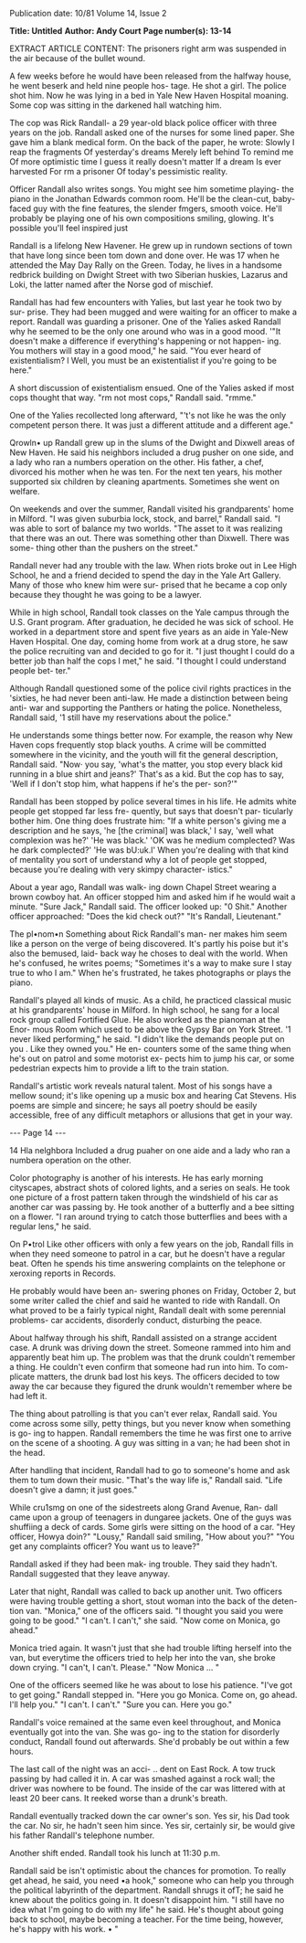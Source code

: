 Publication date: 10/81
Volume 14, Issue 2

**Title: Untitled**
**Author: Andy Court**
**Page number(s): 13-14**

EXTRACT ARTICLE CONTENT:
The prisoners right arm was suspended 
in the air because of the bullet wound. 

A few weeks before he would have been 
released from the halfway house, he 
went beserk and held nine people hos-
tage. He shot a girl. The police shot 
him. Now he was lying in a bed in Yale 
New Haven Hospital moaning. Some 
cop was sitting in the darkened hall 
watching him. 

The cop was Rick Randall- a 29 
year-old black police officer with three 
years on the job. Randall asked one of 
the nurses for some lined paper. She 
gave him a blank medical form. On the 
back of the paper, he wrote: 
Slowly I reap the fragments 
Of yesterday's dreams 
Merely left behind 
To remind me 
Of more optimistic time 
I guess it really doesn't matter 
If a dream 
Is ever harvested 
For rm a prisoner 
Of today's pessimistic reality. 

Officer Randall also writes songs. 
You might see him sometime playing-
the piano in the Jonathan Edwards 
common room. He'll be the clean-cut, 
baby-faced guy with the fine features, 
the slender fmgers, smooth voice. He'll 
probably be playing one of his own 
compositions smiling, 
glowing. 
It's 
possible you'll 
feel 
inspired just 

Randall is a lifelong New Havener. 
He grew up in rundown sections of 
town that have long since been tom 
down and done over. He was 17 when 
he attended the May Day Rally on the 
Green. Today, he lives in a handsome 
redbrick building on Dwight Street with 
two Siberian huskies, Lazarus and 
Loki, the latter named after the Norse 
god of mischief. 

Randall has had few encounters with 
Yalies, but last year he took two by sur-
prise. They had been mugged and were 
waiting for an officer to make a report. 
Randall was guarding a prisoner. One 
of the Yalies asked Randall why he 
seemed to be the only one around who 
was in a good mood. 
'"It doesn't make a difference if 
everything's happening or not happen-
ing. You mothers will stay in a good 
mood," he said. 
"You ever heard of existentialism? 
l Well, you must be an existentialist if 
you're going to be here." 

A short discussion of existentialism 
ensued. One of the Yalies asked if most 
cops thought that way. 
"rm not most cops," Randall said. 
"rmme." 

One of the Yalies recollected long 
afterward, "'t's not like he was the only 
competent person there. It was just a 
different attitude and a different age." 

Qrowln• up
Randall grew up in the slums of the 
Dwight and Dixwell areas of New 
Haven. He said his neighbors included 
a drug pusher on one side, and a lady 
who ran a numbers operation on the 
other. His father, a chef, divorced his 
mother when he was ten. For the next 
ten years, his mother supported six 
children by cleaning apartments. 
Sometimes she went on welfare. 

On weekends and over the summer, 
Randall visited his grandparents' home 
in Milford. "I was given suburbia lock, 
stock, and barrel," Randall said. "I was 
able to sort of balance my two worlds. 
"The asset to it was realizing that 
there was an out. There was something 
other than Dixwell. There was some-
thing other than the pushers on the 
street." 

Randall never had any trouble with 
the law. When riots broke out in Lee 
High School, he and a friend decided to 
spend the day in the Yale Art Gallery. 
Many of those who knew him were sur-
prised that he became a cop only 
because they thought he was going to be 
a lawyer. 

While in high school, Randall took 
classes on the Yale campus through the 
U.S. Grant program. After graduation, 
he decided he was sick of school. He 
worked in a department store and spent 
five years as an aide in Yale-New 
Haven Hospital. One day, coming 
home from work at a drug store, he saw 
the police recruiting van and decided to 
go for it. 
"I just thought I could do a better job 
than half the cops I met," he said. "I 
thought I could understand people bet-
ter." 

Although Randall questioned some 
of the police civil rights practices in the 
'sixties, he had never been anti-law. He 
made a distinction between being anti-
war and supporting the Panthers or 
hating the police. Nonetheless, Randall 
said, '1 still have my reservations about 
the police." 

He understands some things better 
now. For example, the reason why New 
Haven cops frequently stop black 
youths. A crime will be committed 
somewhere in the vicinity, and the 
youth will fit the general description, 
Randall said. 
"Now· you say, 'what's the matter, 
you stop every black kid running in a 
blue shirt and jeans?' That's as a kid. 
But the cop has to say, 'Well if I don't 
stop him, what happens if he's the per-
son?'" 

Randall has been stopped by police 
several times in his life. He admits 
white people get stopped far less fre-
quently, but says that doesn't par-
ticularly bother him. One thing does 
frustrate him: 
"If a white person's giving me a 
description and he says, 'he [the 
criminal] was black,' I say, 'well what 
complexion was he?' 'He was black.' 
'OK was he medium complected? Was 
he dark complected?' 'He was bU:uk.l' 
When you're dealing with that kind of 
mentality you sort of understand why a 
lot of people get stopped, because you're 
dealing with very skimpy character-
istics." 

About a year ago, Randall was walk-
ing down Chapel Street wearing a 
brown cowboy hat. An officer stopped 
him and asked him if he would wait a 
minute. 
"Sure Jack," Randall said. 
The officer looked up: "0 Shit." 
Another officer approached: "Does 
the kid check out?" 
"It's Randall, Lieutenant." 

The pl•nom•n
Something about Rick Randall's man-
ner makes him seem like a person on 
the verge of being discovered. It's partly 
his poise but it's also the bemused, laid-
back way he choses to deal with the 
world. When he's confused, he writes 
poems; "Sometimes it's a way to make 
sure I stay true to who I am." When he's 
frustrated, he takes photographs or 
plays the piano. 

Randall's played all kinds of music. 
As a child, he practiced classical music 
at his grandparents' house in Milford. 
In high school, he sang for a local rock 
group called Fortified Glue. He also 
worked as the pianoman at the Enor-
mous Room which used to be above the 
Gypsy Bar on York Street. 
'1 never liked performing," he said. "I 
didn't like the demands people put on 
you . Like they owned you." He en-
counters some of the same thing when 
he's out on patrol and some motorist ex-
pects him to jump his car, or some 
pedestrian expects him to provide a lift 
to the train station. 

Randall's artistic work reveals natural 
talent. Most of his songs have a mellow 
sound; it's like opening up a music box 
and hearing Cat Stevens. His poems 
are simple and sincere; he says all 
poetry should be easily accessible, free 
of any difficult metaphors or allusions 
that get in your way. 


--- Page 14 ---

14 
Hla nelghbora Included a 
drug puaher on one aide 
and a lady who ran a 
numbera operation on the 
other. 

Color photography is another of his 
interests. 
He has early morning 
cityscapes, abstract shots of colored 
lights, and a series on seals. He took 
one picture of a frost pattern taken 
through the windshield of his car as 
another car was passing by. He took 
another of a butterfly and a bee sitting 
on a flower. "I ran around trying to 
catch those butterflies and bees with a 
regular lens," he said. 

On P•trol
Like other officers with only a few years 
on the job, Randall fills in when they 
need someone to patrol in a car, but he 
doesn't have a regular beat. Often he 
spends his time answering complaints 
on the telephone or xeroxing reports in 
Records. 

He probably would have been an-
swering phones on Friday, October 2, 
but some writer called the chief and said 
he wanted to ride with Randall. On 
what proved to be a fairly typical night, 
Randall dealt with some perennial 
problems- car accidents, disorderly 
conduct, disturbing the peace. 

About halfway through his shift, 
Randall assisted on a strange accident 
case. A drunk was driving down the 
street. Someone rammed into him and 
apparently beat him up. The problem 
was that the drunk couldn't remember a 
thing. He couldn't even confirm that 
someone had run into him. To com-
plicate matters, the drunk bad lost his 
keys. The officers decided to tow away 
the car because they figured the drunk 
wouldn't remember where be had left it. 

The thing about patrolling is that you 
can't ever relax, Randall said. You 
come across some silly, petty things, but 
you never know when something is go-
ing to happen. Randall remembers the 
time he was first one to arrive on the 
scene of a shooting. A guy was sitting in 
a van; he had been shot in the head. 

After handling that incident, Randall 
had to go to someone's home and ask 
them to tum down their music. "That's 
the way life is," Randall said. "Life 
doesn't give a damn; it just goes." 

While cru1smg on one of the 
sidestreets along Grand Avenue, Ran-
dall came upon a group of teenagers in 
dungaree jackets. One of the guys was 
shuffiing a deck of cards. Some girls 
were sitting on the hood of a car. 
"Hey officer, Howya doin?" 
"Lousy," Randall said smiling, "How 
about you?" 
"You get any complaints officer? You 
want us to leave?" 

Randall asked if they had been mak-
ing trouble. They said they hadn't. 
Randall suggested that they leave 
anyway. 

Later that night, Randall was called 
to back up another unit. Two officers 
were having trouble getting a short, 
stout woman into the back of the deten-
tion van. 
"Monica," one of the officers said. "I 
thought you said you were going to be 
good." 
"I can't. I can't," she said. 
"Now come on Monica, go ahead." 

Monica tried again. It wasn't just that 
she had trouble lifting herself into the 
van, but everytime the officers tried to 
help her into the van, she broke down 
crying. 
"I can't, I can't. Please." 
"Now Monica ... " 

One of the officers seemed like he was 
about to lose his patience. "I've got to 
get going." Randall stepped in. "Here 
you go Monica. Come on, go ahead. I'll 
help you." 
"I can't. I can't." 
"Sure you can. Here you go." 

Randall's voice remained at the same 
even keel throughout, and Monica 
eventually got into the van. She was go-
ing to the station for disorderly conduct, 
Randall found out afterwards. She'd 
probably be out within a few hours. 

The last call of the night was an acci- .. 
dent on East Rock. A tow truck passing 
by had called it in. A car was smashed 
against a rock wall; the driver was 
nowhere to be found. The inside of the 
car was littered with at least 20 beer 
cans. It reeked worse than a drunk's 
breath. 

Randall eventually tracked 
down the car owner's son. Yes sir, his 
Dad took the car. No sir, he hadn't seen 
him since. Yes sir, certainly sir, be 
would 
give his father Randall's 
telephone number. 

Another shift ended. Randall took his 
lunch at 11:30 p.m. 

Randall said be isn't optimistic about 
the chances for promotion. To really get 
ahead, he said, you need •a hook," 
someone who can help you through the 
political labyrinth of the department. 
Randall shrugs it ofT; he said he knew 
about the politics going in. It doesn't 
disappoint him. 
"I still have no idea what I'm going to 
do with my life" he said. He's thought 
about going back to school, maybe 
becoming a teacher. For the time being, 
however, he's happy with his work. 
• 
"